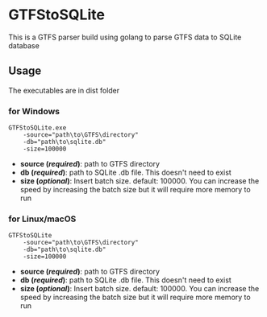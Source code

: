 # GTFStoSQLite

This is a GTFS parser build using golang to parse GTFS data to SQLite database

## Usage

The executables are in dist folder
### for Windows
```batch
GTFStoSQLite.exe 
    -source="path\to\GTFS\directory" 
    -db="path\to\sqlite.db"
    -size=100000
```

* __source (_required_)__: path to GTFS directory
* __db (_required_)__: path to SQLite .db file. This doesn't need to exist
* __size (_optional_)__: Insert batch size. default: 100000. You can increase the speed by increasing the batch size but it will require more memory to run

### for Linux/macOS
```batch
GTFStoSQLite
    -source="path\to\GTFS\directory"
    -db="path\to\sqlite.db"
    -size=100000
```

* __source (_required_)__: path to GTFS directory
* __db (_required_)__: path to SQLite .db file. This doesn't need to exist
* __size (_optional_)__: Insert batch size. default: 100000. You can increase the speed by increasing the batch size but it will require more memory to run
